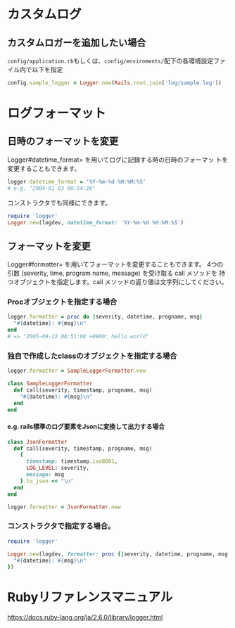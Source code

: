 # カスタムログ

## カスタムロガーを追加したい場合

`config/application.rb`もしくは、`config/enviroments/`配下の各環境設定ファイル内で以下を指定

```ruby
config.sample_logger = Logger.new(Rails.root.join('log/sample.log'))
```

# ログフォーマット

## 日時のフォーマットを変更
Logger#datetime_format= を用いてログに記録する時の日時のフォーマッ トを変更することもできます。

```ruby
logger.datetime_format = '%Y-%m-%d %H:%M:%S'
# e.g. "2004-01-03 00:54:26"
```

コンストラクタでも同様にできます。

```ruby
require 'logger'
Logger.new(logdev, datetime_format: '%Y-%m-%d %H:%M:%S')
```

## フォーマットを変更

Logger#formatter= を用いてフォーマットを変更することもできます。
4つの引数 (severity, time, program name, message) を受け取る call メソッドを 持つオブジェクトを指定します。call メソッドの返り値は文字列にしてください。

### Procオブジェクトを指定する場合

```ruby
logger.formatter = proc do |severity, datetime, progname, msg|
  "#{datetime}: #{msg}\n"
end
# => "2005-09-22 08:51:08 +0900: hello world"
```

### 独自で作成したclassのオブジェクトを指定する場合

```ruby
logger.formatter = SampleLoggerFormatter.new

class SampleLoggerFormatter
  def call(severity, timestamp, progname, msg)
    "#{datetime}: #{msg}\n"
  end
end
```

#### e.g. rails標準のログ要素をJsonに変換して出力する場合

```ruby
class JsonFormatter
  def call(severity, timestamp, progname, msg)
    {
      timestamp: timestamp.iso8601,
      LOG_LEVEL: severity,
      message: msg
    }.to_json << "\n"
  end
end

logger.formatter = JsonFormatter.new
```

### コンストラクタで指定する場合。

```ruby
require 'logger'

Logger.new(logdev, formatter: proc {|severity, datetime, progname, msg|
  "#{datetime}: #{msg}\n"
})
```

# Rubyリファレンスマニュアル
https://docs.ruby-lang.org/ja/2.6.0/library/logger.html
